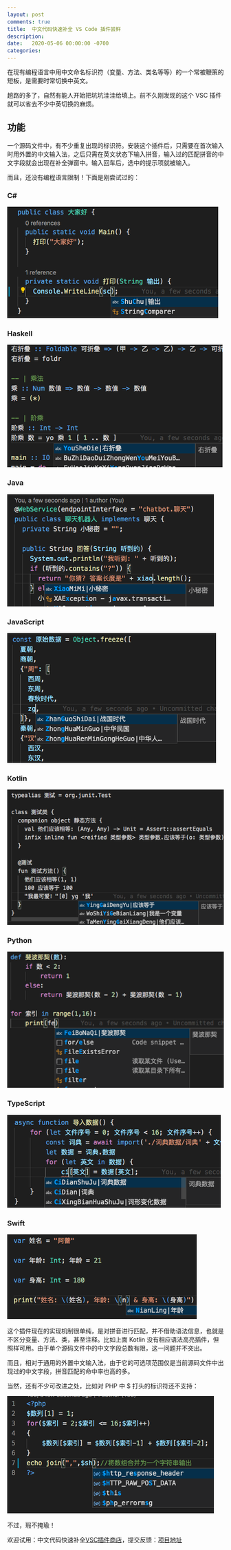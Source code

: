 ```yaml
---
layout: post
comments: true
title:  中文代码快速补全 VS Code 插件尝鲜
description: 
date:   2020-05-06 00:00:00 -0700
categories: 
---
```


在现有编程语言中用中文命名标识符（变量、方法、类名等等）的一个常被鞭策的短板，是需要时常切换中英文。

趟路的多了，自然有能人开始把坑坑洼洼给填上。前不久刚发现的这个 VSC 插件就可以省去不少中英切换的麻烦。

## 功能

一个源码文件中，有不少重复出现的标识符。安装这个插件后，只需要在首次输入时用外置的中文输入法，之后只需在英文状态下输入拼音，输入过的匹配拼音的中文字段就会出现在补全弹窗中。输入回车后，选中的提示项就被输入。

而且，还没有编程语言限制！下面是刚尝试过的：

### C#

![2020-05-06_vsc中文C#](../assets/2020-05-06_vsc中文C.png)

### Haskell

![2020-05-06_vsc中文Haskell](../assets/2020-05-06_vsc中文Haskell.png)

### Java

![2020-05-06_vsc中文Java](../assets/2020-05-06_vsc中文Java.png)

### JavaScript

![2020-05-06_vsc中文JS](../assets/2020-05-06_vsc中文JS.png)

### Kotlin

![2020-05-06_vsc中文Kotlin](../assets/2020-05-06_vsc中文Kotlin.png)

### Python

![2020-05-06_vsc中文Python](../assets/2020-05-06_vsc中文Python.png)

### TypeScript

![2020-05-06_vsc中文TS](../assets/2020-05-06_vsc中文TS.png)

### Swift

![2020-05-06_vsc中文Swift](../assets/2020-05-06_vsc中文Swift.png)


这个插件现在的实现机制很单纯，是对拼音进行匹配，并不借助语法信息，也就是不区分变量、方法、类，甚至注释。比如上面 Kotlin 没有相应语法高亮插件，但照样可用。由于单个源码文件中的中文字段总数有限，这一问题并不突出。

而且，相对于通用的外置中文输入法，由于它的可选项范围仅是当前源码文件中出现过的中文字段，拼音匹配的命中率也高的多。

当然，还有不少可改进之处，比如对 PHP 中 $ 打头的标识符还不支持：

![2020-05-06_vsc中文PHP问题](../assets/2020-05-06_vsc中文PHP问题.png)

不过，瑕不掩瑜！

欢迎试用：中文代码快速补全[VSC插件商店](https://marketplace.visualstudio.com/items?itemName=CodeInChinese.ChineseInputAssistant)，提交反馈：[项目地址](https://github.com/program-in-chinese/vscode_Chinese_Input_Assistant)
